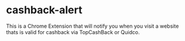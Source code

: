 # cashback-alert

This is a Chrome Extension that will notify you when you visit a website thats is valid for cashback via TopCashBack or Quidco.